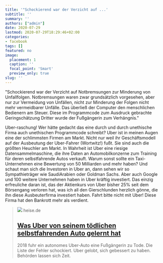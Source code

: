 ```yaml
---
title: '"Schockierend war der Verzicht auf ...'
subtitle: ''
summary: ''
authors: ["admin"]
date: 2020-07-29
lastmod: 2020-07-29T18:29:46+02:00
categories:
- facebook
tags: []
featured: no
image:
  placement: 1
  caption: ''
  focal_point: 'Smart'
  preview_only: true
slug: ''
---
```

"Schockierend war der Verzicht auf Notbremsungen zur Minderung von Unfallfolgen. Notbremsungen waren zwar grundsätzlich vorgesehen, aber nur zur Vermeidung von Unfällen, nicht zur Minderung der Folgen nicht mehr vermeidbarer Unfälle. Das überließ der Computer den menschlichen Bedienern am Steuer. Diese im Programmcode zum Ausdruck gebrachte Geringschätzung Dritter wurde der Fußgängerin zum Verhängnis."

Uber-raschung! Wer hätte gedacht das eine durch und durch unethische Firma auch unethischen Programmcode schreibt? Uber ist in meinen Augen eine der schlimmsten Firmen am Markt. Nicht nur weil ihr Geschäftsmodell auf der Ausbeutung der Uber-Fahrer (Wortwitz!) fußt. Sie sind auch die größten Heuchler am Markt. In Wahrheit ist Uber eine riesige Datensammelmaschine, die ihre Daten an Automobilkonzerne zum Training für deren selbstfahrende Autos verkauft. Warum sonst sollte ein Taxi-Unternehmen eine Bewertung von 50 Milliarden und mehr haben? Und schaut man sich die Investoren in Uber an, dann sehen wir so Sympathieträger wie SaudiArabien oder Goldman Sachs. Aber auch Google und 100 weitere Unternehmen haben in Uber kräftig investiert. Das einzig erfreuliche daran ist, das der Aktienkurs von Uber bisher 25% seit dem Börsengang verloren hat, was ich all den Gierschlunden herzlich gönne, die ihn diese Ausbeuterfirma investiert haben. Fahrt bitte nicht mit Uber! Diese Firma hat den Bankrott mehr als verdient.
> [![](https://heise.cloudimg.io/bound/1200x1200/q85.png-lossy-85.webp-lossy-85.foil1/_www-heise-de_/imgs/18/2/9/4/3/5/6/9/NSTB_Uber-f117981b02038730.jpeg)](https://www.heise.de/news/Was-Uber-von-seinem-toedlichen-selbstfahrenden-Auto-gelernt-hat-4857256.html)
> heise.de
> ## [Was Uber von seinem tödlichen selbstfahrenden Auto gelernt hat ](https://www.heise.de/news/Was-Uber-von-seinem-toedlichen-selbstfahrenden-Auto-gelernt-hat-4857256.html)
>
>2018 fuhr ein autonomes Uber-Auto eine Fußgängerin zu Tode. Die Liste der Fehler schockiert. Uber gelobt, sich gebessert zu haben. Behörden lassen sich Zeit.

